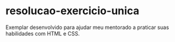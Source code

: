 # resolucao-exercicio-unica
Exemplar desenvolvido para ajudar meu mentorado a praticar suas habilidades com HTML e CSS.
